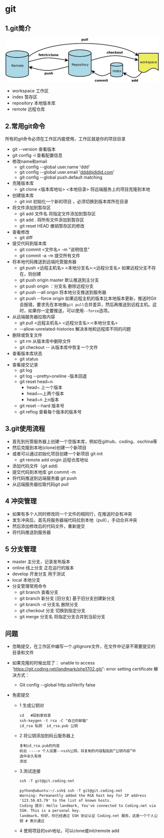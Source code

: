 #  git
## 1.git简介
![image](git.png)
- workspace 工作区
- index 暂存区
- repository 本地版本库
- remote 远程仓库
## 2.常用git命令

所有的git命令必须在工作区内能使用，工作区就是你的项目目录

   - git --version 查看版本
- git config -l 查看配置信息
- 修改name和email 
    - git config --global user.name 'ddd'
    - git config --global user.email 'ddd@jdjdjd.com'
    - git config --global push.default matching
- 克隆版本库  
    - git clone  <版本库地址>  <本地目录>           将远端服务上的项目克隆到本地
- 创建版本库 
    - git init   初始化一个新的项目 ，必须切换到版本库所在目录 
- 将文件添加到暂存区
    - git add 文件名     将指定文件添加到暂存区
    - git add .          将所有文件添加到暂存区
    - git reset HEAD <file>  撤销暂存区的修改
- 查看修改
    - git diff
- 提交代码到版本库
    -  git commit <文件名>    -m "说明信息"
    -  git commit -a -m    提交所有文件
- 将本地代码推送到远端托管服务器
    - git push <远程主机名> <本地分支名>:<远程分支名>  如果远程分支不存在，则创建
    - git push origin master   默认推送到主分支
    - git push origin ：分支名   删除远程分支
    - git push --all origin 将本地分支推送到服务器
    - git push --force origin   如果远程主机的版本比本地版本更新，推送时Git会报错，要求先在本地做`git pull`合并差异，然后再推送到远程主机。这时，如果你一定要推送，可以使用`--force`选项。
- 从远端服务器拉取内容
    - git pull <远程主机名> <远程分支名>:<本地分支名>
    - --allow-unrelated-histories  解决本地和远程库不同的问题
- 删除或恢复文件
    - git rm <file>  从版本库中删除文件
    - git checkout -- <file> 从版本库中恢复一个文件
- 查看版本库状态
    - git status
- 查看提交记录
    - git log
    - git log --pretty=oneline
      -版本回退
    - git reset  head~n
        - head~ 上一个版本
        - head~~上两个版本
        - head~n 上n版本
    - git reset --hard 版本号
    - git reflog 查看每个版本的版本号
## 3.git使用流程
- 首先到托管服务器上创建一个空版本库，例如在github、coding、oschina等
- 然后克隆到本地(clone)创建一个新项目
- 或者可以通过初始化项目创建一个新项目 git init
    - git remote add origin 远程仓库地址 
- 添加代码文件（git add)
- 提交代码到本地库 git commit -m
- 将代码推送到远端服务器 git push
- 从远端服务器拉取代码git  pull
## 4 冲突管理
- 如果有多个人同时修改同一个文件的相同行，在推送时会有冲突
- 发生冲突后，首先将服务器端代码拉到本地（pull），手动合并冲突
- 然后添加修改后的代码文件，重新提交
- 将代码推送到服务器
## 5 分支管理
- master 主分支，记录发布版本
- online 线上分支 正在运行的版本
- develop 开发分支 用于测试
- local 本地分支
- 分支管理常用命令
    - git branch 查看分支
    - git branch 新分支 [旧分支]    基于旧分支创建新分支
    - git branch -d 分支名      删除分支
    - git checkout 分支           切换到指定分支
    - git merge 分支名            将指定分支合并到当前分支
## 问题
- 忽略提交，在工作区中编写一个.gitignore文件，在文件中记录不需要提交的目录和文件

- 如果克隆的时候出现了： unable to access 'https://git.coding.net/landmark/php1702.git/': error setting certificate 解决方式：

    - Git config --global http.sslVerify false 

- 免密提交

    - 1 生成公钥对

        ~~~
        cd   #回到家目录
        ssh-keygen -t rsa -C "自己的邮箱"
        id_rsa 私钥  id_rsa.pub 公钥
        ~~~

    - 2 将公钥添加到码云服务器上

        ~~~
        复制id_rsa.pub的内容
        码云 ----> 个人设置-->ssh公钥，将复制的内容黏贴到“公钥内容”中
        选中永久有效
        添加
        ~~~

    - 3.测试连接

        ~~~
        ssh -T git@git.coding.net
        
        python@ubuntu:~/.ssh$ ssh -T git@git.coding.net
        Warning: Permanently added the RSA host key for IP address '123.59.83.79' to the list of known hosts.
        Coding 提示: Hello landmark, You've connected to Coding.net via SSH. This is a personal key.
        landmark，你好，你已经通过 SSH 协议认证 Coding.net 服务，这是一个个人公钥 # 表示通过
        ~~~

    - 4 使用项目的ssh地址，可以clone或init/remote add